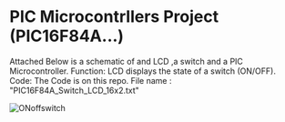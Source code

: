 # PIC Microcontrllers Project (PIC16F84A...)

Attached Below is a schematic of and LCD ,a switch and a PIC Microcontroller.
Function: LCD displays the state of a switch (ON/OFF). 
Code: The Code is on this repo. File name : "PIC16F84A_Switch_LCD_16x2.txt"

![ONoffswitch](https://user-images.githubusercontent.com/75027292/143800958-72f458f1-7eab-491f-9cef-dc4df3df9b74.png)
